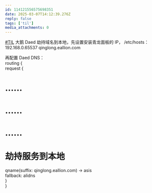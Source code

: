```yaml
---
id: 114121556575698351
date: 2025-03-07T14:12:39.276Z
reply: false
tags: ['til']
media_attachments: 0
---
```


[#TIL](https://e5n.cc/tags/TIL) 大鹅 Daed 劫持域名到本地，先设置安装青龙面板的 IP， /etc/hosts：  
192.168.0.65537 qinglong.eallion.com

再配置 Daed DNS：  
routing {  
request {  
# ......  
# ......  
# ......  
  
# 劫持服务到本地  
qname(suffix: qinglong.eallion.com) -> asis  
fallback: alidns  
}  
}

